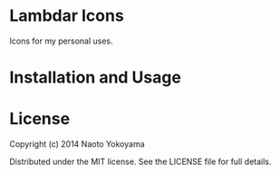 # Lambdar Icons

Icons for my personal uses.

# Installation and Usage

# License

Copyright (c) 2014 Naoto Yokoyama

Distributed under the MIT license. See the LICENSE file for full details.
